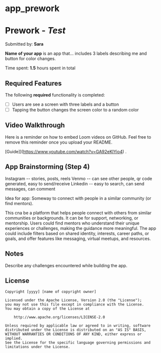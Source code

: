 # app_prework
# Prework - *Test*

Submitted by: **Sara**

**Name of your app** is an app that... includes 3 labels describing me and button for color changes. 

Time spent: **1.5** hours spent in total

## Required Features

The following **required** functionality is completed:

- [ ] Users are see a screen with three labels and a button
- [ ] Tapping the button changes the screen color to a random color
 
## Video Walkthrough

Here is a reminder on how to embed Loom videos on GitHub. Feel free to remove this reminder once you upload your README. 

[Guide]](https://www.youtube.com/watch?v=GA92eKlYio4) .

## App Brainstorming (Step 4)
Instagram -- stories, posts, reels
Venmo -- can see other people, qr code generated, easy to send/receive
Linkedin -- easy to search, can send messages, can comment

Idea for app:
Someway to connect with people in a similar community (or find mentors).

This cna be a platform that helps people connect with others from similar communities or backgrounds. It can be for support, networking, or mentorship. Users could find mentors who understand their unique experiences or challenges, making the guidance more meaningful. The app could include filters based on shared identity, interests, career paths, or goals, and offer features like messaging, virtual meetups, and  resources.

## Notes

Describe any challenges encountered while building the app.

## License

    Copyright [yyyy] [name of copyright owner]

    Licensed under the Apache License, Version 2.0 (the "License");
    you may not use this file except in compliance with the License.
    You may obtain a copy of the License at

        http://www.apache.org/licenses/LICENSE-2.0

    Unless required by applicable law or agreed to in writing, software
    distributed under the License is distributed on an "AS IS" BASIS,
    WITHOUT WARRANTIES OR CONDITIONS OF ANY KIND, either express or implied.
    See the License for the specific language governing permissions and
    limitations under the License.
